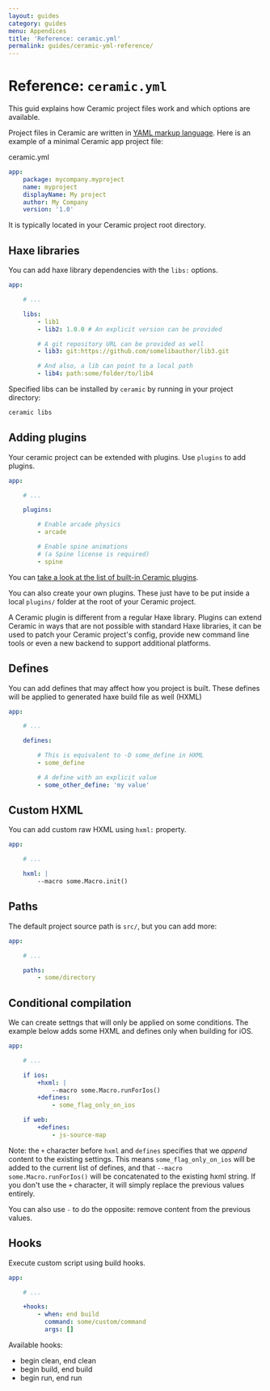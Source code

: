 ```yaml
---
layout: guides
category: guides
menu: Appendices
title: 'Reference: ceramic.yml'
permalink: guides/ceramic-yml-reference/
---
```

# Reference: `ceramic.yml`

This guid explains how Ceramic project files work and which options are available.

Project files in Ceramic are written in [YAML markup language](http://yaml.org/). Here is an example of a minimal Ceramic app project file:

<div class="codename">ceramic.yml</div>

```yaml
app:
    package: mycompany.myproject
    name: myproject
    displayName: My project
    author: My Company
    version: '1.0'
```

It is typically located in your Ceramic project root directory.

## Haxe libraries

You can add haxe library dependencies with the `libs:` options.

```yaml
app:

    # ...

    libs:
        - lib1
        - lib2: 1.0.0 # An explicit version can be provided

        # A git repository URL can be provided as well
        - lib3: git:https://github.com/somelibauthor/lib3.git

        # And also, a lib can point to a local path
        - lib4: path:some/folder/to/lib4
```

Specified libs can be installed by `ceramic` by running in your project directory:

```bash
ceramic libs
```

## Adding plugins

Your ceramic project can be extended with plugins. Use `plugins` to add plugins.

```yaml
app:

    # ...

    plugins:

        # Enable arcade physics
        - arcade

        # Enable spine animations
        # (a Spine license is required)
        - spine
```

You can [take a look at the list of built-in Ceramic plugins](https://github.com/ceramic-engine/ceramic/tree/master/plugins).

You can also create your own plugins. These just have to be put inside a local `plugins/` folder at the root of your Ceramic project.

<p class="extra-info">A Ceramic plugin is different from a regular Haxe library. Plugins can extend Ceramic in ways that are not possible with standard Haxe libraries, it can be used to patch your Ceramic project's config, provide new command line tools or even a new backend to support additional platforms.</p>

## Defines

You can add defines that may affect how you project is built. These defines will be applied to generated haxe build file as well (HXML)

```yaml
app:

    # ...

    defines:

        # This is equivalent to -D some_define in HXML
        - some_define

        # A define with an explicit value
        - some_other_define: 'my value'
```

## Custom HXML

You can add custom raw HXML using `hxml:` property.

```yaml
app:

    # ...

    hxml: |
        --macro some.Macro.init()
```

## Paths

The default project source path is `src/`, but you can add more:

```yaml
app:

    # ...

    paths:
        - some/directory
```

## Conditional compilation

We can create settngs that will only be applied on some conditions. The example below adds some HXML and defines only when building for iOS.

```yaml
app:

    # ...

    if ios:
        +hxml: |
            --macro some.Macro.runForIos()
        +defines:
            - some_flag_only_on_ios

    if web:
        +defines:
            - js-source-map
```

<p class="extra-info">Note: the <code>+</code> character before <code>hxml</code> and <code>defines</code> specifies that we <em>append</em> content to the existing settings. This means <code>some_flag_only_on_ios</code> will be added to the current list of defines, and that <code>--macro some.Macro.runForIos()</code> will be concatenated to the existing hxml string. If you don't use the <code>+</code> character, it will simply replace the previous values entirely.</p>

<p class="extra-info">You can also use <code>-</code> to do the opposite: remove content from the previous values.</p>

## Hooks

Execute custom script using build hooks.

```yaml
app:

    # ...

    +hooks:
        - when: end build
          command: some/custom/command
          args: []
```

Available hooks:

* begin clean, end clean
* begin build, end build
* begin run, end run